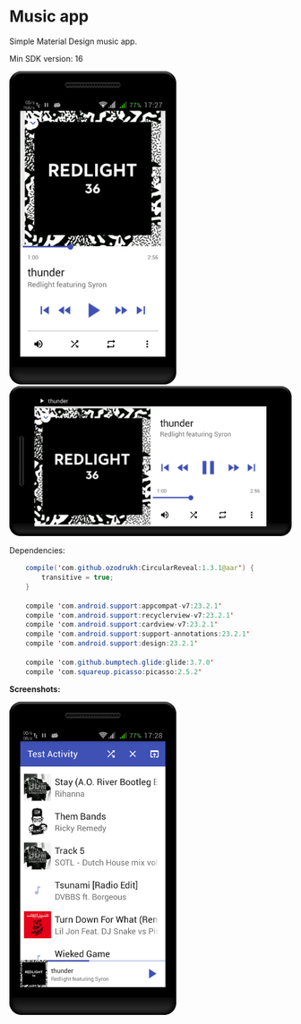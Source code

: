 # Music app
Simple Material Design music app.

Min SDK version: 16

![alt tag](https://github.com/PIBODIBU/Music-app/blob/master/Screenshots/1.png) ![alt tag](https://github.com/PIBODIBU/Music-app/blob/master/Screenshots/2.png)

Dependencies:
```java
    compile('com.github.ozodrukh:CircularReveal:1.3.1@aar') {
        transitive = true;
    }

    compile 'com.android.support:appcompat-v7:23.2.1'
    compile 'com.android.support:recyclerview-v7:23.2.1'
    compile 'com.android.support:cardview-v7:23.2.1'
    compile 'com.android.support:support-annotations:23.2.1'
    compile 'com.android.support:design:23.2.1'

    compile 'com.github.bumptech.glide:glide:3.7.0'
    compile 'com.squareup.picasso:picasso:2.5.2'
```
**Screenshots:**

![alt tag](https://github.com/PIBODIBU/Music-app/blob/master/Screenshots/3.png)
